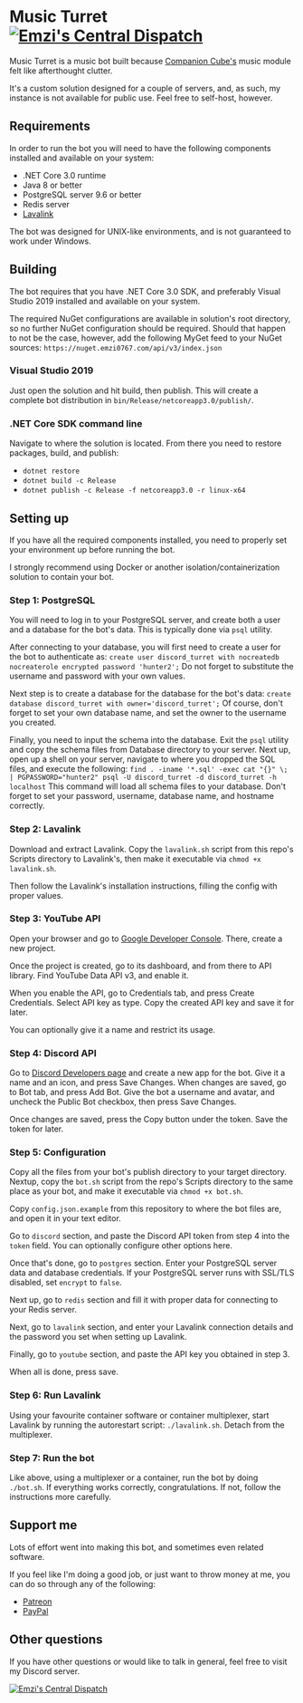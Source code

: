 # Music Turret [![Emzi's Central Dispatch](https://discordapp.com/api/guilds/207879549394878464/widget.png)](https://discord.gg/rGKrJDR)
Music Turret is a music bot built because [Companion Cube's](https://github.com/Emzi0767/Discord-Companion-Cube-Bot) 
music module felt like afterthought clutter.

It's a custom solution designed for a couple of servers, and, as such, my 
instance is not available for public use. Feel free to self-host, however.

## Requirements
In order to run the bot you will need to have the following components 
installed and available on your system:
- .NET Core 3.0 runtime
- Java 8 or better
- PostgreSQL server 9.6 or better
- Redis server
- [Lavalink](https://github.com/Frederikam/Lavalink)

The bot was designed for UNIX-like environments, and is not guaranteed to work 
under Windows.

## Building
The bot requires that you have .NET Core 3.0 SDK, and preferably Visual Studio 
2019 installed and available on your system.

The required NuGet configurations are available in solution's root directory, 
so no further NuGet configuration should be required. Should that happen to not 
be the case, however, add the following MyGet feed to your NuGet sources:
`https://nuget.emzi0767.com/api/v3/index.json`

### Visual Studio 2019
Just open the solution and hit build, then publish. This will create a complete 
bot distribution in `bin/Release/netcoreapp3.0/publish/`.

### .NET Core SDK command line
Navigate to where the solution is located. From there you need to restore 
packages, build, and publish:
- `dotnet restore`
- `dotnet build -c Release`
- `dotnet publish -c Release -f netcoreapp3.0 -r linux-x64`

## Setting up
If you have all the required components installed, you need to properly set 
your environment up before running the bot.

I strongly recommend using Docker or another isolation/containerization 
solution to contain your bot.

### Step 1: PostgreSQL
You will need to log in to your PostgreSQL server, and create both a user and 
a database for the bot's data. This is typically done via `psql` utility.

After connecting to your database, you will first need to create a user for the 
bot to authenticate as:
`create user discord_turret with nocreatedb nocreaterole encrypted password 'hunter2';`
Do not forget to substitute the username and password with your own values.

Next step is to create a database for the database for the bot's data:
`create database discord_turret with owner='discord_turret';` Of course, don't 
forget to set your own database name, and set the owner to the username you 
created.

Finally, you need to input the schema into the database. Exit the `psql` 
utility and copy the schema files from Database directory to your server. Next 
up, open up a shell on your server, navigate to where you dropped the SQL 
files, and execute the following:
`find . -iname '*.sql' -exec cat "{}" \; | PGPASSWORD="hunter2" psql -U discord_turret -d discord_turret -h localhost`
This command will load all schema files to your database. Don't forget to set 
your password, username, database name, and hostname correctly.

### Step 2: Lavalink
Download and extract Lavalink. Copy the `lavalink.sh` script from this repo's 
Scripts directory to Lavalink's, then make it executable via 
`chmod +x lavalink.sh`.

Then follow the Lavalink's installation instructions, filling the config with 
proper values.

### Step 3: YouTube API
Open your browser and go to [Google Developer Console](https://console.developers.google.com/). 
There, create a new project. 

Once the project is created, go to its dashboard, and from there to API 
library. Find YouTube Data API v3, and enable it. 

When you enable the API, go to Credentials tab, and press Create Credentials.
Select API key as type. Copy the created API key and save it for later.

You can optionally give it a name and restrict its usage.

### Step 4: Discord API
Go to [Discord Developers page](https://discordapp.com/developers/applications/) 
and create a new app for the bot. Give it a name and an icon, and press Save 
Changes. When changes are saved, go to Bot tab, and press Add Bot. Give the bot 
a username and avatar, and uncheck the Public Bot checkbox, then press Save 
Changes.

Once changes are saved, press the Copy button under the token. Save the token 
for later.

### Step 5: Configuration
Copy all the files from your bot's publish directory to your target directory. 
Nextup, copy the `bot.sh` script from the repo's Scripts directory to the same 
place as your bot, and make it executable via `chmod +x bot.sh`.

Copy `config.json.example` from this repository to where the bot files are, and 
open it in your text editor.

Go to `discord` section, and paste the Discord API token from step 4 into the 
`token` field. You can optionally configure other options here. 

Once that's done, go to `postgres` section. Enter your PostgreSQL server data 
and database credentials. If your PostgreSQL server runs with SSL/TLS disabled, 
set `encrypt` to `false`.

Next up, go to `redis` section and fill it with proper data for connecting to 
your Redis server.

Next, go to `lavalink` section, and enter your Lavalink connection details and 
the password you set when setting up Lavalink.

Finally, go to `youtube` section, and paste the API key you obtained in step 3.

When all is done, press save.

### Step 6: Run Lavalink
Using your favourite container software or container multiplexer, start 
Lavalink by running the autorestart script: `./lavalink.sh`. Detach from the 
multiplexer.

### Step 7: Run the bot
Like above, using a multiplexer or a container, run the bot by doing 
`./bot.sh`. If everything works correctly, congratulations. If not, follow the 
instructions more carefully.

## Support me
Lots of effort went into making this bot, and sometimes even related software.

If you feel like I'm doing a good job, or just want to throw money at me, you 
can do so through any of the following:
- [Patreon](https://www.patreon.com/emzi0767)
- [PayPal](https://paypal.me/Emzi0767/5USD)

## Other questions
If you have other questions or would like to talk in general, feel free to 
visit my Discord server.

[![Emzi's Central Dispatch](https://discordapp.com/api/guilds/207879549394878464/embed.png?style=banner1)](https://discord.gg/rGKrJDR)
